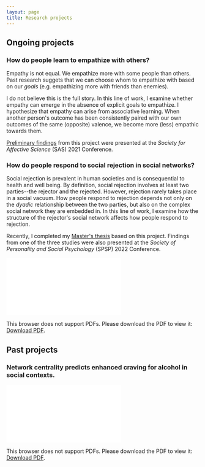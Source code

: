 ```yaml
---
layout: page
title: Research projects
---
```


## Ongoing projects

### How do people learn to empathize with others?
Empathy is not equal. We empathize more with some people than others. Past research suggets that we can choose whom to empathize with based on our *goals* (e.g. empathizing more with friends than enemies). 

I do not believe this is the full story. In this line of work, I examine whether empathy can emerge in the absence of explicit goals to empathize. I hypothesize that empathy can arise from associative learning. When another person's outcome has been consistently paired with our own outcomes of the same (opposite) valence, we become more (less) empathic towards them. 

[Preliminary findings](https://osf.io/apfx2/) from this project were presented at the *Society for Affective Science* (SAS) 2021 Conference. 


### How do people respond to social rejection in social networks?
Social rejection is prevalent in human societies and is consequential to health and well being. By definition, social rejection involves at least two parties--the rejector and the rejected. However, rejection rarely takes place in a social vacuum. How people respond to rejection depends not only on the *dyadic* relationship between the two parties, but also on the complex social network they are embedded in. In this line of work, I examine how the structure of the rejector's social network affects how people respond to rejection.

Recently, I completed my [Master's thesis](/Zhang_Yi_Master_Thesis_9.9.22.pdf) based on this project. Findings from one of the three studies were also presented at the *Society of Personality and Social Psychology* (SPSP) 2022 Conference. 

<object data="../SPSP2022_poster.pdf" type="application/pdf" width="100%" height="410px">
    <embed src="../SPSP2022_poster.pdf">
        <p>This browser does not support PDFs. Please download the PDF to view it: <a href="../SPSP2022_poster.pdf">Download PDF</a>.</p>
    </embed>
</object>


## Past projects

### Network centrality predicts enhanced craving for alcohol in social contexts.

<object data="../SPSP2020_poster.pdf" type="application/pdf" width="100%" height="540px">
    <embed src="../SPSP2020_poster.pdf">
        <p>This browser does not support PDFs. Please download the PDF to view it: <a href="../SPSP2020_poster.pdf">Download PDF</a>.</p>
    </embed>
</object>